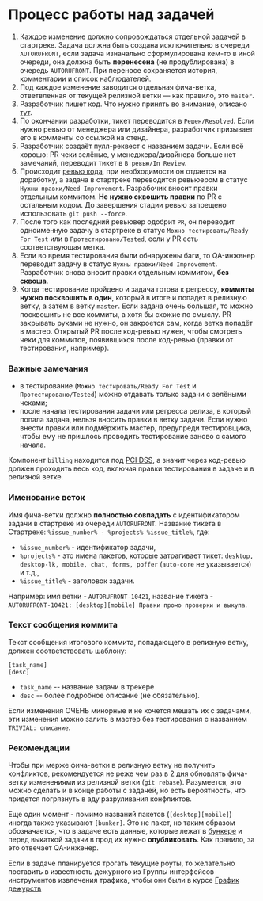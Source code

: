 # Процесс работы над задачей

1. Каждое изменение должно сопровождаться отдельной задачей в стартреке. Задача должна быть создана исключительно в
очереди `AUTORUFRONT`, если задача изначально сформулирована кем-то в иной очереди,
она должна быть **перенесена** (не продублирована) в очередь `AUTORUFRONT`. При переносе сохраняется история, комментарии и список наблюдателей.
2. Под каждое изменение заводится отдельная фича-ветка, ответвленная от текущей релизной ветки — как правило, это `master`.
3. Разработчик пишет код. Что нужно принять во внимание, описано [тут](./code-review.md#что-проверять).
4. По окончании разработки, тикет переводится в `Решен/Resolved`.
Если нужно ревью от менеджера или дизайнера, разработчик призывает его в комменты со ссылкой на стенд.
5. Разработчик создаёт пулл-реквест с названием задачи.
Если всё хорошо: PR чеки зелёные, у менеджера/дизайнера больше нет замечаний, переводит тикет в `В ревью/In Review`.
6. Происходит [ревью кода](./code-review.md), при необходимости он отдается на доработку, а задача в стартреке переводится ревьюером в статус `Нужны правки/Need Improvement`. Разрабочик вносит правки отдельным коммитом. **Не нужно сквошить правки** по PR с остальным кодом. До завершения стадии ревью запрещено использовать `git push --force`.
7. После того как последний ревьювер одобрит `PR`, он переводит одноименную задачу в стартреке
    в статус `Можно тестировать/Ready For Test` или в `Протестировано/Tested`, если у PR есть соответствующая метка.
8. Если во время тестирования были обнаружены баги, то QA-инженер переводит задачу в статус `Нужны правки/Need Improvement`. Разработчик снова вносит правки отдельным коммитом, **без сквоша**.
9. Когда тестирование пройдено и задача готова к регрессу, **коммиты нужно посквошить в один**, который в итоге и попадет в релизную ветку, а затем в ветку `master`. Если задача очень большая, то можно посквошить не все коммиты, а хотя бы схожие по смыслу.
PR закрывать руками не нужно, он закроется сам, когда ветка попадёт в мастер. Открытый PR после код-ревью нужен, чтобы смотреть чеки для коммитов, появившихся после код-ревью (правки от тестирования, например).

### Важные замечания
- в тестирование (`Можно тестировать/Ready For Test` и `Протестировано/Tested`) можно отдавать только задачи с зелёными чеками;
- после начала тестирования задачи или регресса релиза, в который попала задача, нельзя вносить правки в ветку задачи. Если нужно внести правки или подмёржить мастер, предупреди тестировщика, чтобы ему не пришлось проводить тестирование заново с самого начала.

Компонент `billing` находится под [PCI DSS](https://wiki.yandex-team.ru/users/naumov-al/security/vertispcidssdraft/), а значит через код-ревью должен проходить весь код, включая правки тестирования в задаче и в релизной ветке.

<a name="branch_name"></a>
### Именование веток

Имя фича-ветки должно **полностью совпадать** с идентификатором задачи в стартреке из очереди `AUTORUFRONT`.
Название тикета в Стартреке: `%issue_number% - %projects% %issue_title%`, где:
 * `%issue_number%` - идентификатор задачи,
 * `%projects%` - это имена пакетов, которые затрагивает тикет: `desktop, desktop-lk, mobile, chat, forms, poffer` (`auto-core` не указывается) и т.д.,
 * `%issue_title%` - заголовок задачи.

Например:
имя ветки - `AUTORUFRONT-10421`,
название тикета - `AUTORUFRONT-10421: [desktop][mobile] Правки промо проверки и выкупа`.

<a name="commit_msg"></a>
### Текст сообщения коммита

Текст сообщения итогового коммита, попадающего в релизную ветку, должен соответствовать шаблону:
```
[task_name]
[desc]
```
 * `task_name` -- название задачи в трекере
 * `desc` -- более подробное описание (не обязательно).

 Если изменения ОЧЕНЬ минорные и не хочется мешать их с задачами, эти изменения можно залить в мастер без тестирования с названием `TRIVIAL: описание`.

<a name="advices"></a>
### Рекомендации

Чтобы при мерже фича-ветки в релизную ветку не получить конфликтов, рекомендуется не реже чем раз в 2 дня обновлять
фича-ветку изменениями из релизной ветки (`git rebase`). Разумеется, это можно сделать и в конце работы с задачей, но есть вероятность, что придется погрязнуть в аду разруливания конфликтов.

Еще один момент - помимо названий пакетов (`[desktop][mobile]`) иногда также указывают `[bunker]`.
Это не пакет, но таким образом обозначается, что в задаче есть данные, которые лежат в [бункере](./bunker.md) и перед выкаткой задачи в прод их нужно **опубликовать**. Как правило, за это отвечает QA-инженер.

Если в задаче планируется трогать текущие роуты, то желательно поставить в известность дежурного из Группы интерфейсов инструментов извлечения трафика, чтобы они были в курсе [График дежурств](https://wiki.yandex-team.ru/vertis-traffic-interfaces/)
